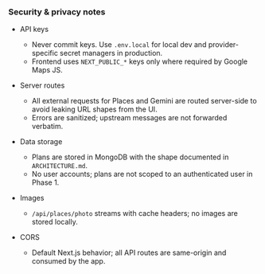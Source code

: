 ### Security & privacy notes

- API keys
  - Never commit keys. Use `.env.local` for local dev and provider-specific secret managers in production.
  - Frontend uses `NEXT_PUBLIC_*` keys only where required by Google Maps JS.

- Server routes
  - All external requests for Places and Gemini are routed server-side to avoid leaking URL shapes from the UI.
  - Errors are sanitized; upstream messages are not forwarded verbatim.

- Data storage
  - Plans are stored in MongoDB with the shape documented in `ARCHITECTURE.md`.
  - No user accounts; plans are not scoped to an authenticated user in Phase 1.

- Images
  - `/api/places/photo` streams with cache headers; no images are stored locally.

- CORS
  - Default Next.js behavior; all API routes are same-origin and consumed by the app.


